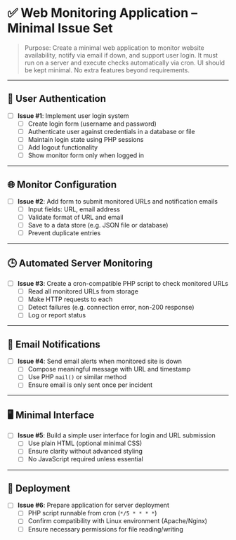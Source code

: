 # ✅ Web Monitoring Application – Minimal Issue Set

> Purpose: Create a minimal web application to monitor website availability, notify via email if down, and support user login. It must run on a server and execute checks automatically via cron. UI should be kept minimal. No extra features beyond requirements.

---

## 🔐 User Authentication

- [ ] **Issue #1**: Implement user login system  
  - [ ] Create login form (username and password)  
  - [ ] Authenticate user against credentials in a database or file  
  - [ ] Maintain login state using PHP sessions  
  - [ ] Add logout functionality  
  - [ ] Show monitor form only when logged in  

---

## 🌐 Monitor Configuration

- [ ] **Issue #2**: Add form to submit monitored URLs and notification emails  
  - [ ] Input fields: URL, email address  
  - [ ] Validate format of URL and email  
  - [ ] Save to a data store (e.g. JSON file or database)  
  - [ ] Prevent duplicate entries  

---

## 🕒 Automated Server Monitoring

- [ ] **Issue #3**: Create a cron-compatible PHP script to check monitored URLs  
  - [ ] Read all monitored URLs from storage  
  - [ ] Make HTTP requests to each  
  - [ ] Detect failures (e.g. connection error, non-200 response)  
  - [ ] Log or report status  

---

## 📧 Email Notifications

- [ ] **Issue #4**: Send email alerts when monitored site is down  
  - [ ] Compose meaningful message with URL and timestamp  
  - [ ] Use PHP `mail()` or similar method  
  - [ ] Ensure email is only sent once per incident  

---

## 🖥️ Minimal Interface

- [ ] **Issue #5**: Build a simple user interface for login and URL submission  
  - [ ] Use plain HTML (optional minimal CSS)  
  - [ ] Ensure clarity without advanced styling  
  - [ ] No JavaScript required unless essential  

---

## 📁 Deployment

- [ ] **Issue #6**: Prepare application for server deployment  
  - [ ] PHP script runnable from cron (`*/5 * * * *`)  
  - [ ] Confirm compatibility with Linux environment (Apache/Nginx)  
  - [ ] Ensure necessary permissions for file reading/writing  